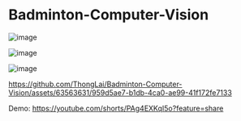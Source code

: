 # Badminton-Computer-Vision

![image](https://github.com/ThongLai/Badminton-Computer-Vision/assets/63563631/b4f2daa3-ee0c-4429-ad07-750f277aa128)

![image](https://github.com/ThongLai/Badminton-Computer-Vision/assets/63563631/633beffc-b0d0-48ab-9e84-e188db4a2889)

![image](https://github.com/ThongLai/Badminton-Computer-Vision/assets/63563631/b1120a5e-7607-4690-970a-9fcf357fa4df)

https://github.com/ThongLai/Badminton-Computer-Vision/assets/63563631/959d5ae7-b1db-4ca0-ae99-41f172fe7133

Demo: https://youtube.com/shorts/PAg4EXKqI5o?feature=share
